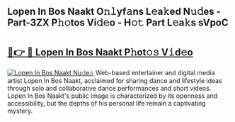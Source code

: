 ## Lopen In Bos Naakt O𝚗𝚕yf𝚊ns L𝚎a𝚔ed N𝚞𝚍es - Part-3ZX P𝚑𝚘tos Vi𝚍𝚎o - H𝚘𝚝 Part L𝚎a𝚔s sVpoC

# <h2><a href="http://kfeizo.oniu.top/?m=Lopen+In+Bos+Naakt">🔗👉 🔴 Lopen In Bos Naakt P𝚑ot𝚘𝚜 V𝚒d𝚎o</a></h2>

[![Lopen In Bos Naakt Nu𝚍e𝚜](https://i.imgur.com/0qMVB7G.gif)](http://kfeizo.oniu.top/?m=Lopen+In+Bos+Naakt)
Web-based entertainer and digital media artist Lopen In Bos Naakt, acclaimed for sharing dance and lifestyle ideas through solo and collaborative dance performances and short videos. Lopen In Bos Naakt's public image is characterized by its openness and accessibility, but the depths of his personal life remain a captivating mystery.  
